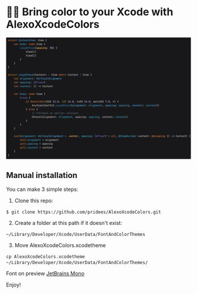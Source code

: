 # 🧑‍🎨 Bring color to your Xcode with AlexoXcodeColors

![](Preview.png)

## Manual installation

You can make 3 simple steps:

1. Clone this repo:
```
$ git clone https://github.com/pridees/AlexoXcodeColors.git
```

2. Create a folder at this path if it doesn't exist:
```
~/Library/Developer/Xcode/UserData/FontAndColorThemes
```

3. Move AlexoXcodeColors.xcodetheme
```
cp AlexoXcodeColors.xcodetheme ~/Library/Developer/Xcode/UserData/FontAndColorThemes/
```

Font on preview [JetBrains Mono](https://www.jetbrains.com/lp/mono)

Enjoy!
